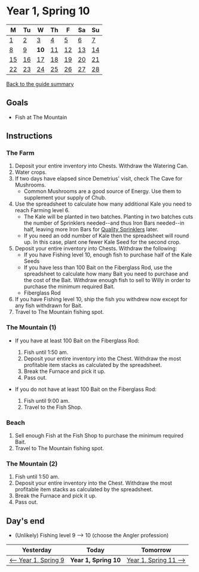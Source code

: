 # Year 1, Spring 10

| M                          | Tu                        | W                         | Th                        | F                         | Sa                        | Su                        |
| -------------------------- | ------------------------- | ------------------------- | ------------------------- |-------------------------- | ------------------------- | ------------------------- |
| [1](year-1-spring-1.md)    | [2](year-1-spring-2.md)   | [3](year-1-spring-3.md)   | [4](year-1-spring-4.md)   | [5](year-1-spring-5.md)   | [6](year-1-spring-6.md)   | [7](year-1-spring-7.md)   |
| [8](year-1-spring-8.md)    | [9](year-1-spring-9.md)   | **10**                    | [11](year-1-spring-11.md) | [12](year-1-spring-12.md) | [13](year-1-spring-13.md) | [14](year-1-spring-14.md) |
| [15](year-1-spring-15.md)  | [16](year-1-spring-16.md) | [17](year-1-spring-17.md) | [18](year-1-spring-18.md) | [19](year-1-spring-19.md) | [20](year-1-spring-20.md) | [21](year-1-spring-21.md) |
| [22](year-1-spring-22.md)  | [23](year-1-spring-23.md) | [24](year-1-spring-24.md) | [25](year-1-spring-25.md) | [26](year-1-spring-26.md) | [27](year-1-spring-27.md) | [28](year-1-spring-28.md) |

[Back to the guide summary](readme.md)

## Goals

- Fish at The Mountain

## Instructions

### The Farm

1. Deposit your entire inventory into Chests. Withdraw the Watering Can.
2. Water crops.
3. If two days have elapsed since Demetrius' visit, check The Cave for Mushrooms.
   - Common Mushrooms are a good source of Energy. Use them to supplement your supply of Chub.
4. Use the spreadsheet to calculate how many additional Kale you need to reach Farming level 6.
   - The Kale will be planted in two batches. Planting in two batches cuts the number of Sprinklers needed--and thus Iron Bars needed--in half, leaving more Iron Bars for [Quality Sprinklers](https://stardewvalleywiki.com/Quality_Sprinkler) later.
   - If you need an odd number of Kale then the spreadsheet will round up. In this case, plant one fewer Kale Seed for the second crop.
5. Deposit your entire inventory into Chests. Withdraw the following:
   - If you have Fishing level 10, enough fish to purchase half of the Kale Seeds
   - If you have less than 100 Bait on the Fiberglass Rod, use the spreadsheet to calculate how many Bait you need to purchase and the cost of the Bait. Withdraw enough fish to sell to Willy in order to purchase the minimum required Bait.
   - Fiberglass Rod
6. If you have Fishing level 10, ship the fish you withdrew now except for any fish withdrawn for Bait.
7. Travel to The Mountain fishing spot.

### The Mountain (1)

- If you have at least 100 Bait on the Fiberglass Rod:
  1. Fish until 1:50 am.
  2. Deposit your entire inventory into the Chest. Withdraw the most profitable item stacks as calculated by the spreadsheet.
  3. Break the Furnace and pick it up.
  4. Pass out.

- If you do not have at least 100 Bait on the Fiberglass Rod:
  1. Fish until 9:00 am.
  2. Travel to the Fish Shop.

### Beach

1. Sell enough Fish at the Fish Shop to purchase the minimum required Bait.
2. Travel to The Mountain fishing spot.

### The Mountain (2)

1. Fish until 1:50 am.
2. Deposit your entire inventory into the Chest. Withdraw the most profitable item stacks as calculated by the spreadsheet.
3. Break the Furnace and pick it up.
4. Pass out.

## Day's end

- (Unlikely) Fishing level 9 ⟶ 10 (choose the Angler profession)

| Yesterday                                 | Today                 | Tomorrow                                    |
| ----------------------------------------- | --------------------- | ------------------------------------------- |
| [⟵ Year 1, Spring 9](year-1-spring-9.md) | **Year 1, Spring 10** | [Year 1, Spring 11 ⟶](year-1-spring-11.md) |
